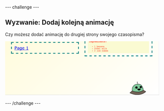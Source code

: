 \--- challenge \---

## Wyzwanie: Dodaj kolejną animację

Czy możesz dodać animację do drugiej strony swojego czasopisma?

![screenshot](images/magazine-animation-challenge.png)

\--- /challenge \---